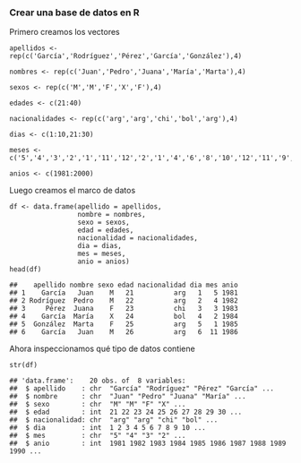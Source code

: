 ### Crear una base de datos en R

Primero creamos los vectores

    apellidos <- rep(c('García','Rodríguez','Pérez','García','González'),4)

    nombres <- rep(c('Juan','Pedro','Juana','María','Marta'),4)

    sexos <- rep(c('M','M','F','X','F'),4)

    edades <- c(21:40)

    nacionalidades <- rep(c('arg','arg','chi','bol','arg'),4)

    dias <- c(1:10,21:30)

    meses <- c('5','4','3','2','1','11','12','2','1','4','6','8','10','12','11','9','7','5','3','1')

    anios <- c(1981:2000)

Luego creamos el marco de datos

    df <- data.frame(apellido = apellidos,
                     nombre = nombres,
                     sexo = sexos,
                     edad = edades,
                     nacionalidad = nacionalidades,
                     dia = dias,
                     mes = meses,
                     anio = anios)
    head(df)

    ##    apellido nombre sexo edad nacionalidad dia mes anio
    ## 1    García   Juan    M   21          arg   1   5 1981
    ## 2 Rodríguez  Pedro    M   22          arg   2   4 1982
    ## 3     Pérez  Juana    F   23          chi   3   3 1983
    ## 4    García  María    X   24          bol   4   2 1984
    ## 5  González  Marta    F   25          arg   5   1 1985
    ## 6    García   Juan    M   26          arg   6  11 1986

Ahora inspeccionamos qué tipo de datos contiene

    str(df)

    ## 'data.frame':    20 obs. of  8 variables:
    ##  $ apellido    : chr  "García" "Rodríguez" "Pérez" "García" ...
    ##  $ nombre      : chr  "Juan" "Pedro" "Juana" "María" ...
    ##  $ sexo        : chr  "M" "M" "F" "X" ...
    ##  $ edad        : int  21 22 23 24 25 26 27 28 29 30 ...
    ##  $ nacionalidad: chr  "arg" "arg" "chi" "bol" ...
    ##  $ dia         : int  1 2 3 4 5 6 7 8 9 10 ...
    ##  $ mes         : chr  "5" "4" "3" "2" ...
    ##  $ anio        : int  1981 1982 1983 1984 1985 1986 1987 1988 1989 1990 ...
